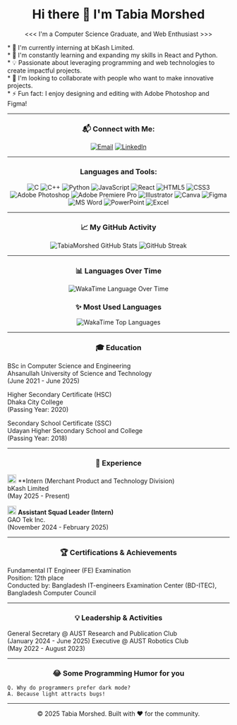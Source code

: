 <h1 align="center">Hi there 👋 I'm Tabia Morshed</h1>

<p align="center">
  <<< I'm a Computer Science Graduate, and Web Enthusiast >>>
</p>
<p align="left">
* 🔭 I'm currently interning at bKash Limited.<br>
* 🌱 I'm constantly learning and expanding my skills in React and Python.<br>
* 💡 Passionate about leveraging programming and web technologies to create impactful projects.<br>
* 👯 I'm looking to collaborate with people who want to make innovative projects.<br>
* ⚡ Fun fact: I enjoy designing and editing with Adobe Photoshop and Figma!
</p>

---

<h3 align="center">📬 Connect with Me:</h3>
<p align="center">
  <a href="mailto:tabiamorshed@gmail.com"><img src="https://img.shields.io/badge/Email-D14836?style=for-the-badge&logo=gmail&logoColor=white" alt="Email" /></a>
  <a href="https://www.linkedin.com/in/tabiamorshed" target="_blank"><img src="https://img.shields.io/badge/LinkedIn-0077B5?style=for-the-badge&logo=linkedin&logoColor=white" alt="LinkedIn" /></a>
</p>

---

<h3 align="center">Languages and Tools:</h3>
<p align="center">
  <img src="https://img.shields.io/badge/C-00599C?style=for-the-badge&logo=c&logoColor=white" alt="C" />
  <img src="https://img.shields.io/badge/C%2B%2B-00599C?style=for-the-badge&logo=c%2B%2B&logoColor=white" alt="C++" />
  <img src="https://img.shields.io/badge/Python-3776AB?style=for-the-badge&logo=python&logoColor=white" alt="Python" />
  <img src="https://img.shields.io/badge/JavaScript-F7DF1E?style=for-the-badge&logo=javascript&logoColor=black" alt="JavaScript" />
  <img src="https://img.shields.io/badge/React-61DAFB?style=for-the-badge&logo=react&logoColor=black" alt="React" />
  <img src="https://img.shields.io/badge/HTML5-E34F26?style=for-the-badge&logo=html5&logoColor=white" alt="HTML5" />
  <img src="https://img.shields.io/badge/CSS3-1572B6?style=for-the-badge&logo=css3&logoColor=white" alt="CSS3" />
  <img src="https://img.shields.io/badge/Adobe%20Photoshop-31A8FF?style=for-the-badge&logo=adobe%20photoshop&logoColor=white" alt="Adobe Photoshop" />
  <img src="https://img.shields.io/badge/Adobe%20Premiere%20Pro-9999FF?style=for-the-badge&logo=adobe%20premiere%20pro&logoColor=white" alt="Adobe Premiere Pro" />
  <img src="https://img.shields.io/badge/Illustrator-FF9A00?style=for-the-badge&logo=adobe%20illustrator&logoColor=white" alt="Illustrator" />
  <img src="https://img.shields.io/badge/Canva-00C4CC?style=for-the-badge&logo=canva&logoColor=white" alt="Canva" />
  <img src="https://img.shields.io/badge/Figma-F24E1E?style=for-for-the-badge&logo=figma&logoColor=white" alt="Figma" />
  <img src="https://img.shields.io/badge/Microsoft%20Word-2B579A?style=for-the-badge&logo=microsoft-word&logoColor=white" alt="MS Word" />
  <img src="https://img.shields.io/badge/Microsoft%20PowerPoint-B7472A?style=for-the-badge&logo=microsoft-powerpoint&logoColor=white" alt="PowerPoint" />
  <img src="https://img.shields.io/badge/Microsoft%20Excel-217346?style=for-the-badge&logo=microsoft-excel&logoColor=white" alt="Excel" />
</p>

---

<h3 align="center">📈 My GitHub Activity</h3>
<p align="center">
  <img src="https://github-readme-stats.vercel.app/api?username=TabiaMorshed&show_icons=true&theme=radical&include_all_commits=true&count_private=true&line_height=25" alt="TabiaMorshed GitHub Stats" />
  <img src="https://github-readme-streak-stats.herokuapp.com/?user=TabiaMorshed&theme=dark&background=0D1117&border=1F2022&title_color=BB86FC&icon_color=C9D1D9&text_color=BB86FC&hide_border=true&ring_color=BB86FC" alt="GitHub Streak" />
</p>

---

<h3 align="center">📊 Languages Over Time</h3>
<p align="center">
  <img src="https://wakatime.com/share/@YOUR_WAKATIME_ID/language-over-time.svg" alt="WakaTime Language Over Time" />
</p>

<h3 align="center">✨ Most Used Languages</h3>
<p align="center">
  <img src="https://wakatime.com/share/@YOUR_WAKATIME_ID/top-languages.svg" alt="WakaTime Top Languages" />
</p>

---

<h3 align="center">🎓 Education</h3>
<p align="left">
BSc in Computer Science and Engineering<br>
    Ahsanullah University of Science and Technology<br>
    (June 2021 - June 2025)

Higher Secondary Certificate (HSC)<br>
    Dhaka City College<br>
    (Passing Year: 2020)

Secondary School Certificate (SSC)<br>
    Udayan Higher Secondary School and College<br>
    (Passing Year: 2018)
</p>

---

<h3 align="center">💼 Experience</h3>
<p align="left">
 <img src="https://img.shields.io/badge/bKash-E2136E?style=for-the-badge&logo=bkash&logoColor=white" alt="bKash icon" height="20"/> **Intern (Merchant Product and Technology Division)<br>
    bKash Limited<br>
    (May 2025 - Present)

 <img src="https://img.shields.io/badge/GAO%20Tek%20Inc.-005A9C?style=for-the-badge" alt="GAO Tek Inc. icon" height="20"/> **Assistant Squad Leader (Intern)**<br>
    GAO Tek Inc.<br>
   (November 2024 - February 2025)
</p>

---

<h3 align="center">🏆 Certifications & Achievements</h3>
<p align="left">
 Fundamental IT Engineer (FE) Examination<br>
    Position: 12th place<br>
    Conducted by: Bangladesh IT-engineers Examination Center (BD-ITEC), Bangladesh Computer Council
</p>

---

<h3 align="center">💡 Leadership & Activities</h3>
<p align="left">
 General Secretary @ AUST Research and Publication Club<br>
    (January 2024 - June 2025)
 Executive @ AUST Robotics Club<br>
    (May 2022 - August 2023)
</p>

---

<h3 align="center">😂 Some Programming Humor for you</h3>
<pre><code>Q. Why do programmers prefer dark mode?
A. Because light attracts bugs!
</code></pre>

---

<p align="center">
  © 2025 Tabia Morshed. Built with ❤️ for the community.
</p>
